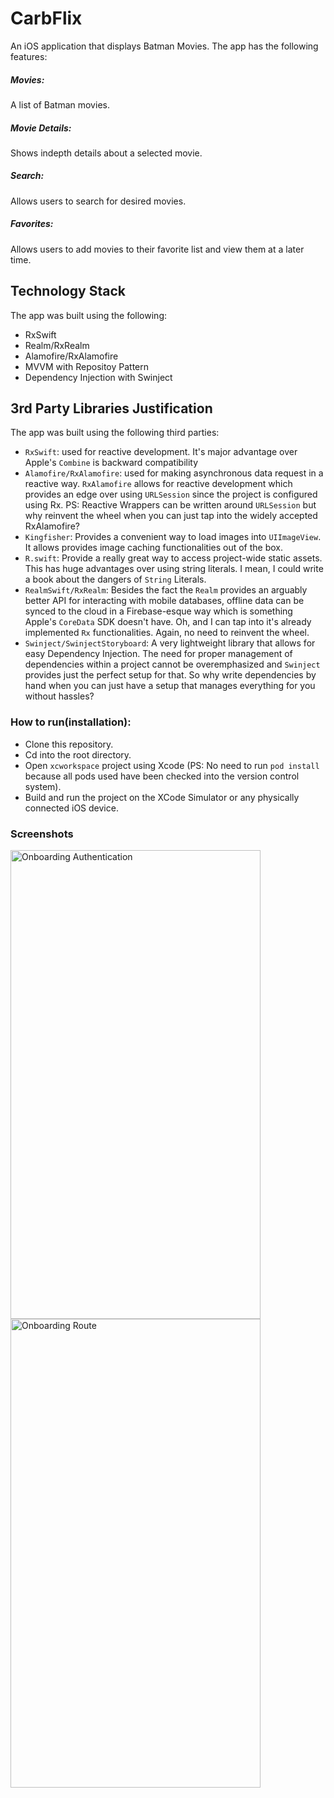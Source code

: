 # CarbFlix
An iOS application that displays Batman Movies. The app has the following features:

##### Movies:
A list of Batman movies.

##### Movie Details:
Shows indepth details about a selected movie.

##### Search:
Allows users to search for desired movies.

##### Favorites:
Allows users to add movies to their favorite list and view them at a later time.

## Technology Stack
The app was built using the following:

* RxSwift
* Realm/RxRealm
* Alamofire/RxAlamofire
* MVVM with Repositoy Pattern
* Dependency Injection with Swinject

## 3rd Party Libraries Justification
The app was built using the following third parties:

* `RxSwift`: used for reactive development. It's major advantage over Apple's `Combine` is backward compatibility
* `Alamofire/RxAlamofire`: used for making asynchronous data request in a reactive way. `RxAlamofire` allows for reactive development which provides an edge over using `URLSession` since the project is configured using Rx.
    PS: Reactive Wrappers can be written around `URLSession` but why reinvent the wheel when you can just tap into the widely accepted RxAlamofire?
* `Kingfisher`: Provides a convenient way to load images into `UIImageView`. It allows provides image caching functionalities out of the box.
* `R.swift`: Provide a really great way to access project-wide static assets. This has huge advantages over using string literals. I mean, I could write a book about the dangers of `String` Literals.
* `RealmSwift/RxRealm`: Besides the fact the `Realm` provides an arguably better API for interacting with mobile databases, offline data can be synced to the cloud in a Firebase-esque way which is something Apple's `CoreData` SDK doesn't have. Oh, and I can tap into it's already implemented `Rx` functionalities. Again, no need to reinvent the wheel.
* `Swinject/SwinjectStoryboard`: A very lightweight library that allows for easy Dependency Injection. The need for proper management of dependencies within a project cannot be overemphasized and `Swinject` provides just the perfect setup for that. So why write dependencies by hand when you can just have a setup that manages everything for you without hassles?


### How to run(installation):

* Clone this repository.
* Cd into the root directory.
* Open `xcworkspace` project using Xcode (PS: No need to run `pod install` because all pods used have been checked into the version control system).
* Build and run the project on the XCode Simulator or any physically connected iOS device.

### Screenshots
<img src="https://github.com/IniongunIsaac/CarbFlix/blob/monolith/Buy%20Ticket/Screenshots/onboarding_auth.png" width="400" height="750" alt="Onboarding Authentication">     <img src="https://github.com/IniongunIsaac/Buy-Ticket/blob/monolith/Buy%20Ticket/Screenshots/onboarding_route.png" width="400" height="750" alt="Onboarding Route">

